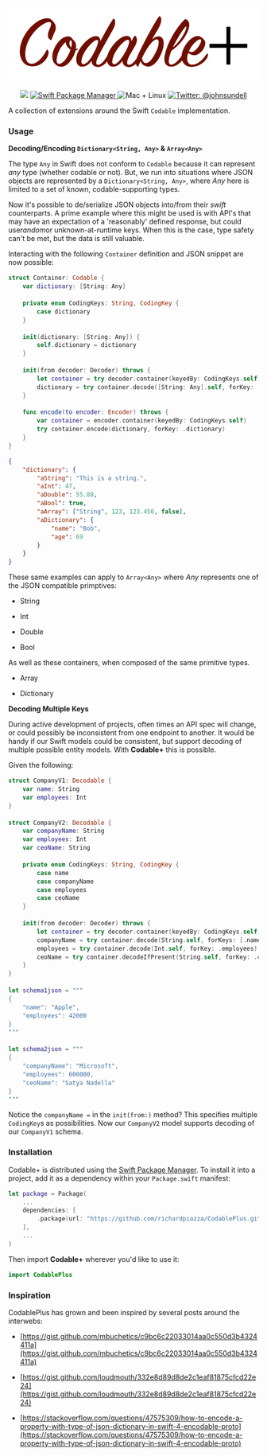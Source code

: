 <p align="center">
    <img src="CodablePlus.png" width="1000" max-width="90%" alt="CodablePlus" />
</p>

<p align="center">
    <img src="https://img.shields.io/badge/Swift-5.1-orange.svg" />
    <a href="https://swift.org/package-manager">
        <img src="https://img.shields.io/badge/swiftpm-compatible-brightgreen.svg?style=flat" alt="Swift Package Manager" />
    </a>
     <img src="https://img.shields.io/badge/platforms-mac+linux-brightgreen.svg?style=flat" alt="Mac + Linux" />
    <a href="https://twitter.com/johnsundell">
        <img src="https://img.shields.io/badge/twitter-@johnsundell-blue.svg?style=flat" alt="Twitter: @johnsundell" />
    </a>
</p>

A collection of extensions around the Swift `Codable` implementation.

### Usage

**Decoding/Encoding `Dictionary<String, Any>` & `Array<Any>`**

The type `Any` in Swift does not conform to `Codable` because it can represent *any* type (whether codable or not). But, we run into situations where JSON objects are represented by a `Dictionary<String, Any>`, where *Any* here is limited to a set of known, codable-supporting types.

Now it's possible to de/serialize JSON objects into/from their *swift* counterparts. A prime example where this might be used is with API's that may have an expectation of a 'reasonably' defined response, but could use*random*or unknown-at-runtime keys. When this is the case, type safety can't be met, but the data is still valuable.

Interacting with the following `Container` definition and JSON snippet are now possible:

```swift
struct Container: Codable {
    var dictionary: [String: Any]

    private enum CodingKeys: String, CodingKey {
        case dictionary
    }

    init(dictionary: [String: Any]) {
        self.dictionary = dictionary
    }

    init(from decoder: Decoder) throws {
        let container = try decoder.container(keyedBy: CodingKeys.self)
        dictionary = try container.decode([String: Any].self, forKey: .dictionary)
    }

    func encode(to encoder: Encoder) throws {
        var container = encoder.container(keyedBy: CodingKeys.self)
        try container.encode(dictionary, forKey: .dictionary)
    }
}
```

```json
{
    "dictionary": {
        "aString": "This is a string.",
        "aInt": 47,
        "aDouble": 55.88,
        "aBool": true,
        "aArray": ["String", 123, 123.456, false],
        "aDictionary": {
            "name": "Bob",
            "age": 69
        }
    }
}
```

These same examples can apply to `Array<Any>` where *Any* represents one of the JSON compatible primptives:

- String

- Int

- Double

- Bool

As well as these containers, when composed of the same primitive types.

* Array

* Dictionary

**Decoding Multiple Keys**

During active development of projects, often times an API spec will change, or could possibly be inconsistent from one endpoint to another. It would be handy if our Swift models could be consistent, but support decoding of multiple possible entity models. With **Codable+** this is possible.

Given the following:

```swift
struct CompanyV1: Decodable {
    var name: String
    var employees: Int
}

struct CompanyV2: Decodable {
    var companyName: String
    var employees: Int
    var ceoName: String

    private enum CodingKeys: String, CodingKey {
        case name
        case companyName
        case employees
        case ceoName
    }

    init(from decoder: Decoder) throws {
        let container = try decoder.container(keyedBy: CodingKeys.self)
        companyName = try container.decode(String.self, forKeys: [.name, .companyName])
        employees = try container.decode(Int.self, forKey: .employees)
        ceoName = try container.decodeIfPresent(String.self, forKey: .ceoName) ?? ""
    }
}

let schema1json = """
{
    "name": "Apple",
    "employees": 42000
}
"""

let schema2json = """
{
    "companyName": "Microsoft",
    "employees": 600000,
    "ceoName": "Satya Nadella"
}
"""
```

Notice the `companyName =` in the `init(from:)` method? This specifies multiple `CodingKey`s as possibilities. Now our `CompanyV2` model supports decoding of our `CompanyV1` schema.

### Installation

Codable+ is distributed using the [Swift Package Manager](https://swift.org/package-manager). To install it into a project, add it as a dependency within your `Package.swift` manifest:

```swift
let package = Package(
    ...
    dependencies: [
        .package(url: "https://github.com/richardpiazza/CodablePlus.git", from: "0.3.0")
    ],
    ...
)
```

Then import **Codable+** wherever you'd like to use it:

```swift
import CodablePlus
```

### Inspiration

CodablePlus has grown and been inspired by several posts around the interwebs:

* [https://gist.github.com/mbuchetics/c9bc6c22033014aa0c550d3b4324411a](https://gist.github.com/mbuchetics/c9bc6c22033014aa0c550d3b4324411a)

* [https://gist.github.com/loudmouth/332e8d89d8de2c1eaf81875cfcd22e24](https://gist.github.com/loudmouth/332e8d89d8de2c1eaf81875cfcd22e24)

* [https://stackoverflow.com/questions/47575309/how-to-encode-a-property-with-type-of-json-dictionary-in-swift-4-encodable-proto](https://stackoverflow.com/questions/47575309/how-to-encode-a-property-with-type-of-json-dictionary-in-swift-4-encodable-proto)












